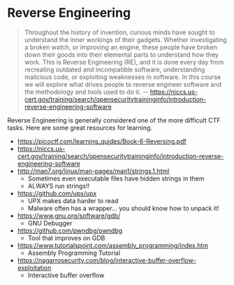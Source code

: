 # Reverse Engineering

> Throughout the history of invention, curious minds have sought to understand the inner workings of their gadgets. Whether investigating a broken watch, or improving an engine, these people have broken down their goods into their elemental parts to understand how they work. This is Reverse Engineering (RE), and it is done every day from recreating outdated and incompatible software, understanding malicious code, or exploiting weaknesses in software. In this course we will explore what drives people to reverse engineer software and the methodology and tools used to do it. -- https://niccs.us-cert.gov/training/search/opensecuritytraininginfo/introduction-reverse-engineering-software

Reverse Engineering is generally considered one of the more difficult CTF tasks. Here are some great resources for learning.

- https://picoctf.com/learning_guides/Book-6-Reversing.pdf
- https://niccs.us-cert.gov/training/search/opensecuritytraininginfo/introduction-reverse-engineering-software
- http://man7.org/linux/man-pages/man1/strings.1.html
  - Sometimes even executable files have hidden strings in them
  - ALWAYS run strings!!
- https://github.com/upx/upx
  - UPX makes data harder to read
  - Malware often has a wrapper... you should know how to unpack it!
- https://www.gnu.org/software/gdb/
  - GNU Debugger
- https://github.com/pwndbg/pwndbg
  - Tool that improves on GDB
- https://www.tutorialspoint.com/assembly_programming/index.htm
  - Assembly Programming Tutorial
- https://nagarrosecurity.com/blog/interactive-buffer-overflow-exploitation
  - Interactive buffer overflow
